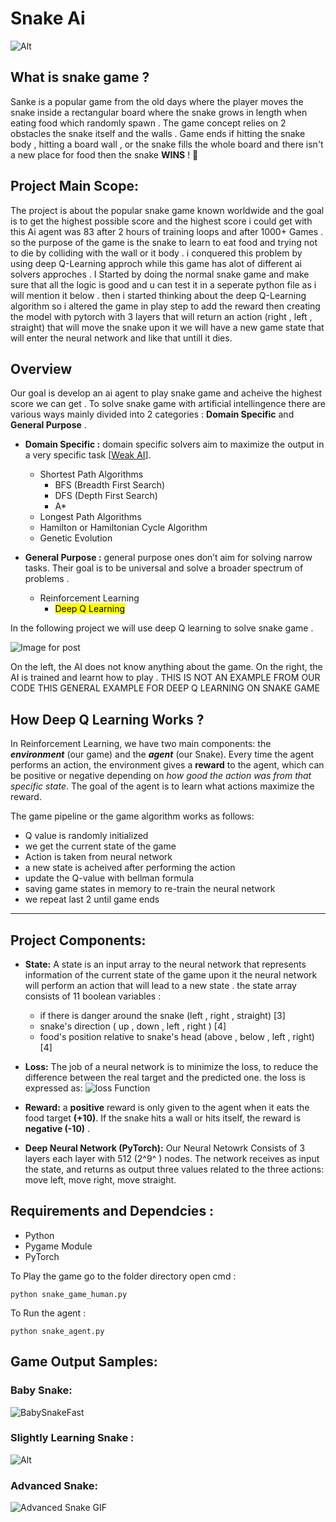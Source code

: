 # Snake Ai
![Alt](https://hackster.imgix.net/uploads/attachments/431013/snake_dvlfwCony2.png?auto=compress%2Cformat&w=900&h=675&fit=min "Snake")

## What is snake game ?
Sanke is a popular game from the old days where the player moves the snake inside a rectangular board where the snake grows in length when eating food which randomly spawn . The game concept relies on 2 obstacles the snake itself and the walls . Game ends if hitting the snake body , hitting a board wall , or the snake fills the whole board and there isn't a new place for food then the snake **WINS** ! 🎉
 
## Project Main Scope:
The project is about the popular snake game known worldwide and the goal is to get the highest possible score and the highest score i could get with this Ai agent was 83 after 2 hours of training loops and after 1000+ Games . so the purpose of the game is the snake to learn to eat food and trying not to die by colliding with the wall or it body . i conquered this problem by using deep Q-Learning approch while this game has alot of different ai solvers approches . 
I Started by doing the normal snake game and make sure that all the logic is good and u can test it in a seperate python file as i will mention it below .
then i started thinking about the deep Q-Learning algorithm so i altered the game in play step to add the reward then creating the model with pytorch with 3 layers that will return an action (right , left , straight) that will move the snake upon it we will have a new game state that will enter the neural network and like that untill it dies. 

## Overview
Our goal is develop an ai agent to play snake game and acheive the highest score we can get . To solve snake game with artificial intellingence there are various ways mainly divided into 2 categories : **Domain Specific** and **General Purpose** . 
 
- **Domain Specific :** domain specific solvers aim to maximize the output in a very specific task [[Weak AI](https://en.wikipedia.org/wiki/Weak_AI)].
	+ Shortest Path Algorithms
		* BFS (Breadth First Search)
		* DFS (Depth First Search)
		* A*
	+ Longest Path Algorithms
	+ Hamilton or Hamiltonian Cycle Algorithm
	+ Genetic Evolution
	
 - **General Purpose :** general purpose ones don’t aim for solving narrow tasks. Their goal is to be universal and solve a broader spectrum of problems .
	 + Reinforcement Learning
	   + <mark> Deep Q Learning</mark>

In the following project we will use deep Q learning to solve snake game .

![Image for post](https://miro.medium.com/max/846/1*uQLbjD0rt4LLJgHh_33uSA.gif "example")
<figcaption>On the left, the AI does not know anything about the game. On the right, the AI is trained and learnt how to play . THIS IS NOT AN EXAMPLE FROM OUR CODE THIS GENERAL EXAMPLE FOR DEEP Q LEARNING ON SNAKE GAME </figcaption> 


## How Deep Q Learning Works ?
In Reinforcement Learning, we have two main components: the **_environment_** (our game) and the **_agent_** (our Snake). Every time the agent performs an action, the environment gives a **reward** to the agent, which can be positive or negative depending on _how good the action was from that specific state_. The goal of the agent is to learn what actions maximize the reward.

The game pipeline or the game algorithm works as follows:
* Q value is randomly initialized
* we get the current state of the game
* Action is taken from neural network
* a new state is acheived after performing the action 
* update the Q-value with bellman formula
* saving game states in memory to re-train the neural network 
* we repeat last 2 until game ends
---
## Project Components:
- **State:** A state is an input array to the neural network that represents information of the current state of the game upon it the neural network will perform an action that will lead to a new state .
the state array consists of 11 boolean variables :
	+ if there is danger around the snake (left , right , straight) [3]
	+ snake's direction ( up , down , left , right ) [4]
	+ food's position relative to snake's head (above , below , left , right) [4]
	
- **Loss:** The job of a neural network is to minimize the loss, to reduce the difference between the real target and the predicted one. the loss is expressed as:
![loss Function](https://miro.medium.com/max/638/1*AZDjvDhZKJnJAclzmtcXuw.png "Loss Function")

- **Reward:** a **positive** reward is only given to the agent when it eats the food target **(+10)**. If the snake hits a wall or hits itself, the reward is **negative (-10)** .

- **Deep Neural Network (PyTorch):** Our Neural Netowrk Consists of 3 layers each layer with 512 (2^9^ ) nodes. The network receives as input the state, and returns as output three values related to the three actions: move left, move right, move straight.


## Requirements and Dependcies : 
* Python
* Pygame Module
* PyTorch

To Play the game go to the folder directory open cmd :

	python snake_game_human.py
	
To Run the agent :

	python snake_agent.py	


## Game Output Samples:

### Baby Snake:
![BabySnakeFast](../../../../Desktop/snake-ai-pytorch-main/gifs/BabySnakeFast.gif)

### Slightly Learning Snake :

![Alt](C:/Users/Bishoy/Desktop/snake-ai-pytorch-main/gifs/2%20-Slightly%20Learn%20Snake%20Fast.gif)

### Advanced Snake:

![Advanced Snake GIF](C:/Users/Bishoy/Desktop/snake-ai-pytorch-main/gifs/3%20-Advanced%20Snake.gif)


